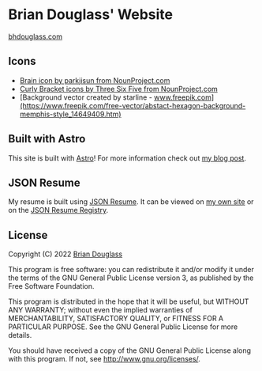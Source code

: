 # Brian Douglass' Website

[bhdouglass.com](http://bhdouglass.com/)

## Icons

- [Brain icon by parkjisun from NounProject.com](https://thenounproject.com/icon/brain-206188/)
- [Curly Bracket icons by Three Six Five from NounProject.com](https://thenounproject.com/icon/curly-bracket-1418243/)
- [Background vector created by starline - www.freepik.com](https://www.freepik.com/free-vector/abstact-hexagon-background-memphis-style_14649409.htm)

## Built with Astro

This site is built with [Astro](https://astro.build/)! For more information
check out [my blog post](https://bhdouglass.com/blog/tech/2022-02-07-built-with-astro/).

## JSON Resume

My resume is built using [JSON Resume](https://jsonresume.org/).
It can be viewed on [my own site](https://bhdouglass.com/resume) or on the [JSON Resume Registry](https://registry.jsonresume.org/bhdouglass).

## License

Copyright (C) 2022 [Brian Douglass](http://bhdouglass.com/)

This program is free software: you can redistribute it and/or modify it under the terms of the GNU General Public License version 3, as published
by the Free Software Foundation.

This program is distributed in the hope that it will be useful, but WITHOUT ANY WARRANTY; without even the implied warranties of MERCHANTABILITY, SATISFACTORY QUALITY, or FITNESS FOR A PARTICULAR PURPOSE.  See the GNU General Public License for more details.

You should have received a copy of the GNU General Public License along with this program.  If not, see <http://www.gnu.org/licenses/>.
